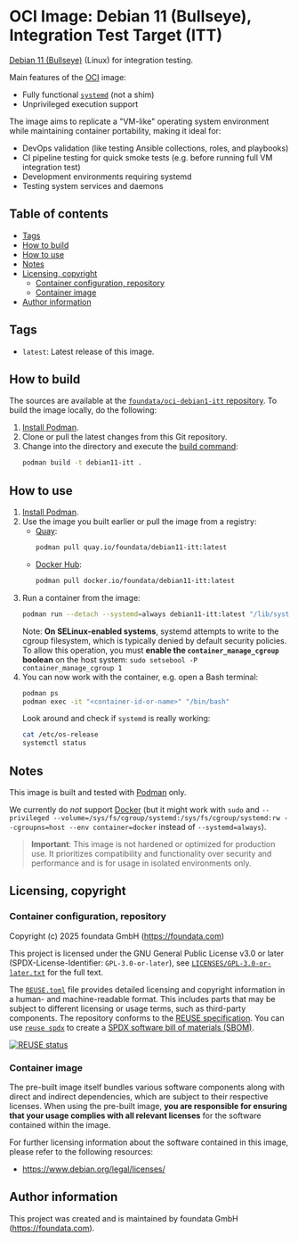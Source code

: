 # OCI Image: Debian 11 (Bullseye), Integration Test Target (ITT)

[Debian 11 (Bullseye)](https://www.debian.org/releases/bullseye/index.en.html) (Linux) for integration testing.

Main features of the [OCI](https://opencontainers.org/) image:

* Fully functional [`systemd`](https://systemd.io/) (not a shim)
* Unprivileged execution support

The image aims to replicate a "VM-like" operating system environment while maintaining container portability, making it ideal for:

* DevOps validation (like testing Ansible collections, roles, and playbooks)
* CI pipeline testing for quick smoke tests (e.g. before running full VM integration test)
* Development environments requiring systemd
* Testing system services and daemons



## Table of contents<a id="toc"></a>

- [Tags](#tags)
- [How to build](#build)
- [How to use](#usage)
- [Notes](#notes)
- [Licensing, copyright](#licensing-copyright)
  - [Container configuration, repository](#licensing-copyright-project)
  - [Container image](#licensing-copyright-image)
- [Author information](#author-information)



## Tags<a id="tags"></a>

- `latest`: Latest release of this image.



## How to build<a id="build"></a>

The sources are available at the [`foundata/oci-debian1-itt` repository](https://github.com/foundata/oci-debian11-itt). To build the image locally, do the following:

1. [Install Podman](https://podman.io/docs/installation).
2. Clone or pull the latest changes from this Git repository.
3. Change into the directory and execute the [build command](https://docs.podman.io/en/latest/markdown/podman-build.1.html):
   ```bash
   podman build -t debian11-itt .
   ```



## How to use<a id="usage"></a>

1. [Install Podman](https://podman.io/docs/installation).
2. Use the image you built earlier or pull the image from a registry:
   - [Quay](https://quay.io/repository/foundata/debian11-itt):
     ```bash
     podman pull quay.io/foundata/debian11-itt:latest
     ```
   - [Docker Hub](https://hub.docker.com/r/foundata/debian11-itt):
     ```bash
     podman pull docker.io/foundata/debian11-itt:latest
     ```
3. Run a container from the image:
   ```bash
   podman run --detach --systemd=always debian11-itt:latest "/lib/systemd/systemd"
   ```
   Note: **On SELinux-enabled systems**, systemd attempts to write to the cgroup filesystem, which is typically denied by default security policies. To allow this operation, you must **enable the `container_manage_cgroup` boolean** on the host system: `sudo setsebool -P container_manage_cgroup 1`
4. You can now work with the container, e.g. open a Bash terminal:
   ```bash
   podman ps
   podman exec -it "<container-id-or-name>" "/bin/bash"
   ```
   Look around and check if `systemd` is really working:
   ```bash
   cat /etc/os-release
   systemctl status
   ```



## Notes<a id="notes"></a>

This image is built and tested with [Podman](https://podman.io/) only.

We currently do *not* support [Docker](https://www.docker.com/) (but it might work with `sudo` and `--privileged --volume=/sys/fs/cgroup/systemd:/sys/fs/cgroup/systemd:rw --cgroupns=host --env container=docker` instead of `--systemd=always`).

> **Important**: This image is not hardened or optimized for production use. It prioritizes compatibility and functionality over security and performance and is for usage in isolated environments only.



## Licensing, copyright<a id="licensing-copyright"></a>

### Container configuration, repository<a id="licensing-copyright-project"></a>

<!--REUSE-IgnoreStart-->
Copyright (c) 2025 foundata GmbH (https://foundata.com)

This project is licensed under the GNU General Public License v3.0 or later (SPDX-License-Identifier: `GPL-3.0-or-later`), see [`LICENSES/GPL-3.0-or-later.txt`](LICENSES/GPL-3.0-or-later.txt) for the full text.

The [`REUSE.toml`](REUSE.toml) file provides detailed licensing and copyright information in a human- and machine-readable format. This includes parts that may be subject to different licensing or usage terms, such as third-party components. The repository conforms to the [REUSE specification](https://reuse.software/spec/). You can use [`reuse spdx`](https://reuse.readthedocs.io/en/latest/readme.html#cli) to create a [SPDX software bill of materials (SBOM)](https://en.wikipedia.org/wiki/Software_Package_Data_Exchange).
<!--REUSE-IgnoreEnd-->

[![REUSE status](https://api.reuse.software/badge/github.com/foundata/oci-debian11-itt)](https://api.reuse.software/info/github.com/foundata/oci-debian11-itt)



### Container image<a id="licensing-copyright-image"></a>

The pre-built image itself bundles various software components along with direct and indirect dependencies, which are subject to their respective licenses. When using the pre-built image, **you are responsible for ensuring that your usage complies with all relevant licenses** for the software contained within the image.

For further licensing information about the software contained in this image, please refer to the following resources:

* https://www.debian.org/legal/licenses/



## Author information<a id="author-information"></a>

This project was created and is maintained by foundata GmbH (https://foundata.com).
